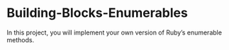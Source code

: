 # Building-Blocks-Enumerables
In this project, you will implement your own version of Ruby’s enumerable methods.
